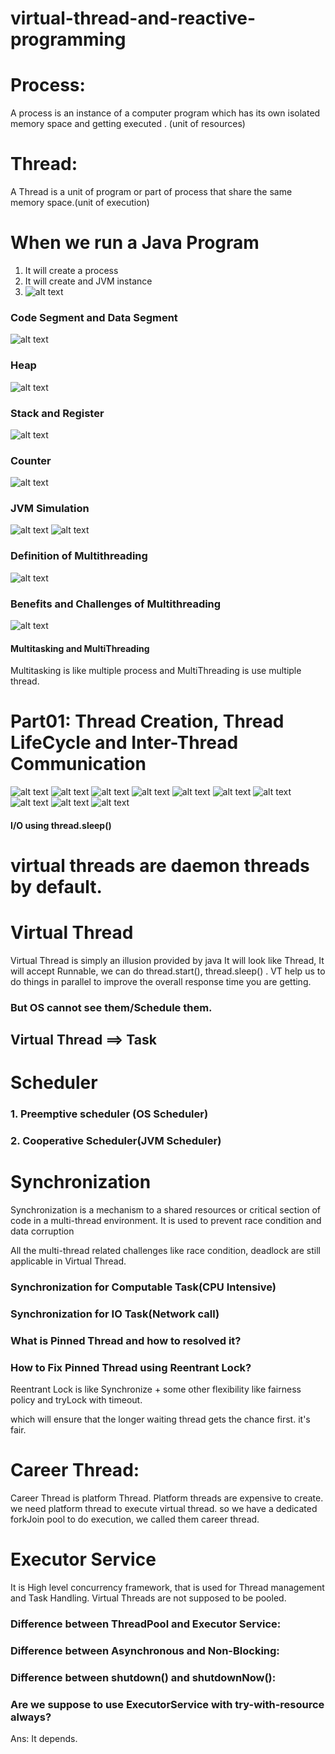 # virtual-thread-and-reactive-programming

Process: 
=======
A process is an instance of a computer program which has its own isolated memory space and getting executed . (unit of resources)

Thread:
======
A Thread is a unit of program or part of process that share the same memory space.(unit of execution)

# When we run a Java Program
1. It will create a process
2. It will create and JVM instance
3.  ![alt text](images/part01ThreadProcessMemoryModel/process_and_instances.png)

### Code Segment and Data Segment
![alt text](images/part01ThreadProcessMemoryModel/code_and_data_segment.png)

### Heap
![alt text](images/part01ThreadProcessMemoryModel/heap.png)

### Stack and Register
![alt text](images/part01ThreadProcessMemoryModel/stack_and_register.png)
### Counter
![alt text](images/part01ThreadProcessMemoryModel/counter.png)

### JVM Simulation
![alt text](images/part01ThreadProcessMemoryModel/jvm1.png)
![alt text](images/part01ThreadProcessMemoryModel/jvm2.png)

### Definition of Multithreading
![alt text](images/part01ThreadProcessMemoryModel/multithreading_def.png)

### Benefits and Challenges of Multithreading
![alt text](images/part01ThreadProcessMemoryModel/benefits_and_challenges.png)

#### Multitasking and MultiThreading
Multitasking is like multiple process and MultiThreading is use multiple thread.

# Part01: Thread Creation, Thread LifeCycle and Inter-Thread Communication

![alt text](images/part02Thread/ss1.png)
![alt text](images/part02Thread/ss2.png)
![alt text](images/part02Thread/ss3.png)
![alt text](images/part02Thread/ss4.png)
![alt text](images/part02Thread/ss5.png)
![alt text](images/part02Thread/ss6.png)
![alt text](images/part02Thread/ss7.png)
![alt text](images/part02Thread/ss8.png)
![alt text](images/part02Thread/ss9.png)
![alt text](images/part02Thread/ss10.png)


































































#### I/O using thread.sleep()

# virtual threads are daemon threads by default.

# Virtual Thread
Virtual Thread is simply an illusion provided by java
It will look like Thread, It will accept Runnable, we can do thread.start(),
 thread.sleep() . VT help us to do things in parallel to improve the overall response time you are getting. 
### But OS cannot see them/Schedule them.

## Virtual Thread ==> Task

# Scheduler
 ### 1. Preemptive scheduler (OS Scheduler)
 ### 2. Cooperative Scheduler(JVM Scheduler)

# Synchronization

Synchronization is a mechanism to a shared resources or critical
section of code in a multi-thread environment. It is used to prevent race condition and data corruption

All the multi-thread related challenges like race condition, deadlock are still applicable in Virtual Thread. 

### Synchronization for Computable Task(CPU Intensive)
### Synchronization for IO Task(Network call)

### What is Pinned Thread and how to resolved it?
### How to Fix Pinned Thread using Reentrant Lock?

Reentrant Lock is like Synchronize + some other flexibility like fairness policy and tryLock with timeout.

which will ensure that the longer waiting thread gets the chance first. it's fair. 

# Career Thread: 
Career Thread is platform Thread. Platform threads are expensive to create. we need platform thread to execute virtual thread. so we have a dedicated forkJoin pool to do execution, we called them career thread.

# Executor Service
It is High level concurrency framework, that is used for Thread management and Task Handling.
Virtual Threads are not supposed to be pooled.


### Difference between ThreadPool and Executor Service:

### Difference between Asynchronous and Non-Blocking:

### Difference between shutdown() and shutdownNow():

### Are we suppose to use ExecutorService with try-with-resource always?
 Ans: It depends. 